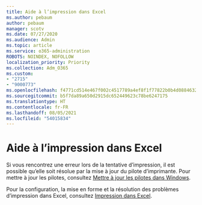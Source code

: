 ```yaml
---
title: Aide à l’impression dans Excel
ms.author: pebaum
author: pebaum
manager: scotv
ms.date: 07/27/2020
ms.audience: Admin
ms.topic: article
ms.service: o365-administration
ROBOTS: NOINDEX, NOFOLLOW
localization_priority: Priority
ms.collection: Adm_O365
ms.custom:
- "2715"
- "9000773"
ms.openlocfilehash: f4771cd514e467f002c4517789a4ef8f1f77822b0b4d0884632cafb98b60e470
ms.sourcegitcommit: b5f7da89a650d2915dc652449623c78be6247175
ms.translationtype: HT
ms.contentlocale: fr-FR
ms.lasthandoff: 08/05/2021
ms.locfileid: "54015834"
---
```

# <a name="help-with-printing-in-excel"></a>Aide à l’impression dans Excel

Si vous rencontrez une erreur lors de la tentative d’impression, il est possible qu’elle soit résolue par la mise à jour du pilote d’imprimante. Pour mettre à jour les pilotes, consultez [Mettre à jour les pilotes dans Windows](https://support.microsoft.com/help/4028443/windows-10-update-drivers).

Pour la configuration, la mise en forme et la résolution des problèmes d’impression dans Excel, consultez [Impression dans Excel](https://support.office.com/client/9785e791-de6f-48dd-9b0d-899d75c33d69).